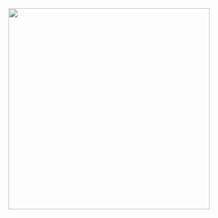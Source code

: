 <div id="header"align"center">
  <img src="https://media.giphy.com/media/MeJgB3yMMwIaHmKD4z/giphy.gif" width="400"
</div>
